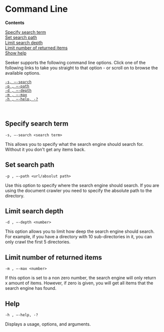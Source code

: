 <a id="top"></a>
# Command Line

**Contents**

[Specify search term](#specify-search-term)<br>
[Set search path](#set-search-path)<br>
[Limit search depth](#limit-search-depth)<br>
[Limit number of returned items](#limit-number-of-returned-items)<br>
[Show help](#show-help)<br>

Seeker supports the following command line options. Click one of the following links to take you straight to that option - or scroll on to browse the available options.

[`-s, —-search`](#specify-search-term)<br>
[`-p , —-path`](#set-search-path)<br>
[`-d , —-depth`](#limit-search-depth)<br>
[`-m , —-max`](#limit-number-of-returned-items)<br>
[`-h , —-help, -?`](#show-help)<br>

<br>

<a id="specify-search-term"></a>
## Specify search term

```
-s, —-search <search term>
```

This allows you to specify what the search engine should search for. Without it you don't get any items back.

<a id="set-search-path"></a>
## Set search path

```
-p , —-path <url/absolut path>
```

Use this option to specify where the search engine should search. If you are using the document crawler you need to specify the absolute path to the directory. 

<a id="limit-search-depth"></a>
## Limit search depth 

```
-d , —-depth <number>
```

This option allows you to limit how deep the search engine should search. For example, if you have a directory with 10 sub-directories in it, you can only crawl the first 5 directories.

<a id="limit-number-of-returned-items"></a>
## Limit number of returned items

```
-m , —-max <number>
```

If this option is set to a non zero number, the search engine will only return x amount of items. However, if zero is given, you will get all items that the search engine has found.

<a id="show-help"></a>
## Help

```
-h , —-help, -?
```
Displays a usage, options, and arguments.
